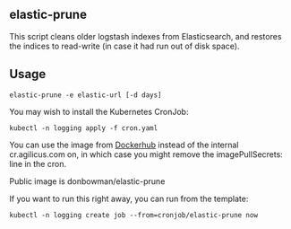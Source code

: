 ## elastic-prune

This script cleans older logstash indexes from Elasticsearch,
and restores the indices to read-write (in case it had run out
of disk space).

## Usage

```
elastic-prune -e elastic-url [-d days]
```

You may wish to install the Kubernetes CronJob:

```
kubectl -n logging apply -f cron.yaml
```

You can use the image from [Dockerhub](https://hub.docker.com/r/donbowman/elastic-prune/)
instead of the internal cr.agilicus.com on, in which case you might
remove the imagePullSecrets: line in the cron.

Public image is donbowman/elastic-prune

If you want to run this right away, you can run from the template:
```
kubectl -n logging create job --from=cronjob/elastic-prune now
```
